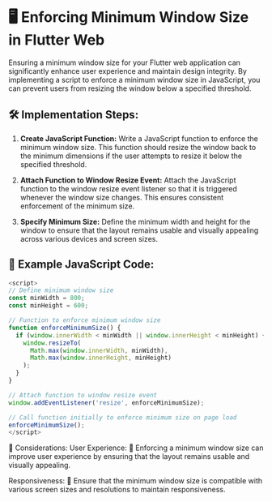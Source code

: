# 🖥️ Enforcing Minimum Window Size in Flutter Web

Ensuring a minimum window size for your Flutter web application can significantly enhance user experience and maintain design integrity. By implementing a script to enforce a minimum window size in JavaScript, you can prevent users from resizing the window below a specified threshold.

## 🛠️ Implementation Steps:

1. **Create JavaScript Function:**
   Write a JavaScript function to enforce the minimum window size. This function should resize the window back to the minimum dimensions if the user attempts to resize it below the specified threshold.

2. **Attach Function to Window Resize Event:**
   Attach the JavaScript function to the window resize event listener so that it is triggered whenever the window size changes. This ensures consistent enforcement of the minimum size.

3. **Specify Minimum Size:**
   Define the minimum width and height for the window to ensure that the layout remains usable and visually appealing across various devices and screen sizes.

## 📝 Example JavaScript Code:

```javascript
<script>
// Define minimum window size
const minWidth = 800;
const minHeight = 600;

// Function to enforce minimum window size
function enforceMinimumSize() {
  if (window.innerWidth < minWidth || window.innerHeight < minHeight) {
    window.resizeTo(
      Math.max(window.innerWidth, minWidth),
      Math.max(window.innerHeight, minHeight)
    );
  }
}

// Attach function to window resize event
window.addEventListener('resize', enforceMinimumSize);

// Call function initially to enforce minimum size on page load
enforceMinimumSize();
</script>
```

🤔 Considerations:
User Experience: 🌟 Enforcing a minimum window size can improve user experience by ensuring that the layout remains usable and visually appealing.

Responsiveness: 📱 Ensure that the minimum window size is compatible with various screen sizes and resolutions to maintain responsiveness.
